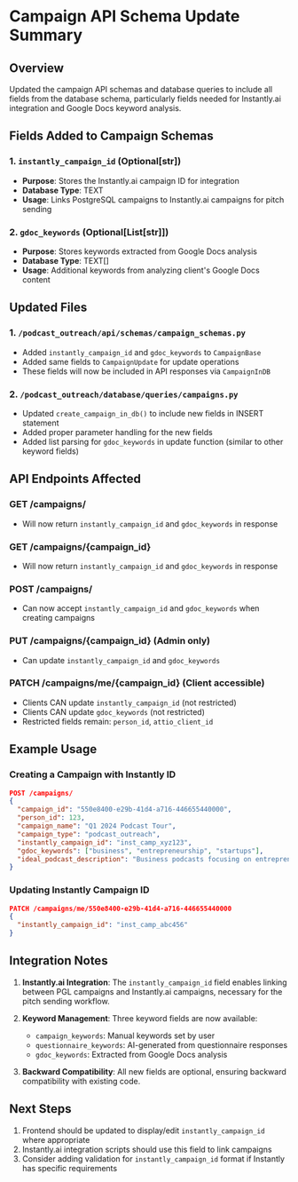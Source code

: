 # Campaign API Schema Update Summary

## Overview
Updated the campaign API schemas and database queries to include all fields from the database schema, particularly fields needed for Instantly.ai integration and Google Docs keyword analysis.

## Fields Added to Campaign Schemas

### 1. `instantly_campaign_id` (Optional[str])
- **Purpose**: Stores the Instantly.ai campaign ID for integration
- **Database Type**: TEXT
- **Usage**: Links PostgreSQL campaigns to Instantly.ai campaigns for pitch sending

### 2. `gdoc_keywords` (Optional[List[str]])
- **Purpose**: Stores keywords extracted from Google Docs analysis
- **Database Type**: TEXT[]
- **Usage**: Additional keywords from analyzing client's Google Docs content

## Updated Files

### 1. `/podcast_outreach/api/schemas/campaign_schemas.py`
- Added `instantly_campaign_id` and `gdoc_keywords` to `CampaignBase`
- Added same fields to `CampaignUpdate` for update operations
- These fields will now be included in API responses via `CampaignInDB`

### 2. `/podcast_outreach/database/queries/campaigns.py`
- Updated `create_campaign_in_db()` to include new fields in INSERT statement
- Added proper parameter handling for the new fields
- Added list parsing for `gdoc_keywords` in update function (similar to other keyword fields)

## API Endpoints Affected

### GET /campaigns/
- Will now return `instantly_campaign_id` and `gdoc_keywords` in response

### GET /campaigns/{campaign_id}
- Will now return `instantly_campaign_id` and `gdoc_keywords` in response

### POST /campaigns/
- Can now accept `instantly_campaign_id` and `gdoc_keywords` when creating campaigns

### PUT /campaigns/{campaign_id} (Admin only)
- Can update `instantly_campaign_id` and `gdoc_keywords`

### PATCH /campaigns/me/{campaign_id} (Client accessible)
- Clients CAN update `instantly_campaign_id` (not restricted)
- Clients CAN update `gdoc_keywords` (not restricted)
- Restricted fields remain: `person_id`, `attio_client_id`

## Example Usage

### Creating a Campaign with Instantly ID
```json
POST /campaigns/
{
  "campaign_id": "550e8400-e29b-41d4-a716-446655440000",
  "person_id": 123,
  "campaign_name": "Q1 2024 Podcast Tour",
  "campaign_type": "podcast_outreach",
  "instantly_campaign_id": "inst_camp_xyz123",
  "gdoc_keywords": ["business", "entrepreneurship", "startups"],
  "ideal_podcast_description": "Business podcasts focusing on entrepreneurship"
}
```

### Updating Instantly Campaign ID
```json
PATCH /campaigns/me/550e8400-e29b-41d4-a716-446655440000
{
  "instantly_campaign_id": "inst_camp_abc456"
}
```

## Integration Notes

1. **Instantly.ai Integration**: The `instantly_campaign_id` field enables linking between PGL campaigns and Instantly.ai campaigns, necessary for the pitch sending workflow.

2. **Keyword Management**: Three keyword fields are now available:
   - `campaign_keywords`: Manual keywords set by user
   - `questionnaire_keywords`: AI-generated from questionnaire responses
   - `gdoc_keywords`: Extracted from Google Docs analysis

3. **Backward Compatibility**: All new fields are optional, ensuring backward compatibility with existing code.

## Next Steps

1. Frontend should be updated to display/edit `instantly_campaign_id` where appropriate
2. Instantly.ai integration scripts should use this field to link campaigns
3. Consider adding validation for `instantly_campaign_id` format if Instantly has specific requirements
